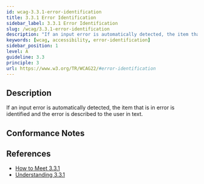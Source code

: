 ```yaml
---
id: wcag-3.3.1-error-identification
title: 3.3.1 Error Identification
sidebar_label: 3.3.1 Error Identification
slug: /wcag/3.3.1-error-identification
description: "If an input error is automatically detected, the item that is in error is identified and the error is described to the user in text."
keywords: [wcag, accessibility, error-identification]
sidebar_position: 1
level: A
guideline: 3.3
principle: 3
url: https://www.w3.org/TR/WCAG22/#error-identification
---
```


## Description

If an input error is automatically detected, the item that is in error is identified and the error is described to the user in text.

## Conformance Notes

<!-- Add your conformance notes and evaluation here -->

## References

- [How to Meet 3.3.1](https://www.w3.org/WAI/WCAG22/quickref/#error-identification)
- [Understanding 3.3.1](https://www.w3.org/WAI/WCAG22/Understanding/error-identification.html)



